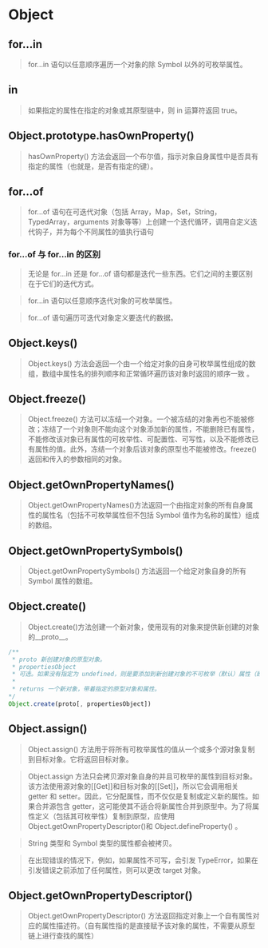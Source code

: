 # Object

## for...in

> for...in 语句以任意顺序遍历一个对象的除 Symbol 以外的可枚举属性。

## in

> 如果指定的属性在指定的对象或其原型链中，则 in 运算符返回 true。

## Object.prototype.hasOwnProperty()

> hasOwnProperty() 方法会返回一个布尔值，指示对象自身属性中是否具有指定的属性（也就是，是否有指定的键）。

## for...of

> for...of 语句在可迭代对象（包括 Array，Map，Set，String，TypedArray，arguments 对象等等）上创建一个迭代循环，调用自定义迭代钩子，并为每个不同属性的值执行语句

### for...of 与 for...in 的区别

> 无论是 for...in 还是 for...of 语句都是迭代一些东西。它们之间的主要区别在于它们的迭代方式。

> for...in 语句以任意顺序迭代对象的可枚举属性。

> for...of 语句遍历可迭代对象定义要迭代的数据。

## Object.keys()

> Object.keys() 方法会返回一个由一个给定对象的自身可枚举属性组成的数组，数组中属性名的排列顺序和正常循环遍历该对象时返回的顺序一致 。

## Object.freeze()

> Object.freeze() 方法可以冻结一个对象。一个被冻结的对象再也不能被修改；冻结了一个对象则不能向这个对象添加新的属性，不能删除已有属性，不能修改该对象已有属性的可枚举性、可配置性、可写性，以及不能修改已有属性的值。此外，冻结一个对象后该对象的原型也不能被修改。freeze() 返回和传入的参数相同的对象。

## Object.getOwnPropertyNames()

> Object.getOwnPropertyNames()方法返回一个由指定对象的所有自身属性的属性名（包括不可枚举属性但不包括 Symbol 值作为名称的属性）组成的数组。

## Object.getOwnPropertySymbols()

> Object.getOwnPropertySymbols() 方法返回一个给定对象自身的所有 Symbol 属性的数组。

## Object.create()

> Object.create()方法创建一个新对象，使用现有的对象来提供新创建的对象的\_\_proto\_\_。

```js
/**
 * proto 新创建对象的原型对象。
 * propertiesObject
 * 可选。如果没有指定为 undefined，则是要添加到新创建对象的不可枚举（默认）属性（即其自身定义的属性，而不是其原型链上的枚举属性）对象的属性描述符以及相应的属性名称。这些属性对应Object.defineProperties()的第二个参数。
 *
 * returns 一个新对象，带着指定的原型对象和属性。
*/
Object.create(proto[, propertiesObject])
```

## Object.assign()

> Object.assign() 方法用于将所有可枚举属性的值从一个或多个源对象复制到目标对象。它将返回目标对象。

> Object.assign 方法只会拷贝源对象自身的并且可枚举的属性到目标对象。该方法使用源对象的[[Get]]和目标对象的[[Set]]，所以它会调用相关 getter 和 setter。因此，它分配属性，而不仅仅是复制或定义新的属性。如果合并源包含 getter，这可能使其不适合将新属性合并到原型中。为了将属性定义（包括其可枚举性）复制到原型，应使用 Object.getOwnPropertyDescriptor()和 Object.defineProperty() 。

> String 类型和 Symbol 类型的属性都会被拷贝。

> 在出现错误的情况下，例如，如果属性不可写，会引发 TypeError，如果在引发错误之前添加了任何属性，则可以更改 target 对象。

## Object.getOwnPropertyDescriptor()

> Object.getOwnPropertyDescriptor() 方法返回指定对象上一个自有属性对应的属性描述符。（自有属性指的是直接赋予该对象的属性，不需要从原型链上进行查找的属性）
